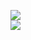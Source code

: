 [![](https://img.shields.io/badge/Made%20With-Github%20Spray-lightgrey.svg?style=for-the-badge&logo=github)](https://github.com/Annihil/github-spray#27359)  
[![](https://i.imgur.com/2DrTn0Z.gif)](https://github.com/Annihil/github-spray)
